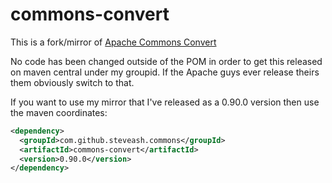 # commons-convert
This is a fork/mirror of [Apache Commons Convert](https://commons.apache.org/sandbox/commons-convert/index.html)

No code has been changed outside of the POM in order to get this released on maven central under my groupid. If the
Apache guys ever release theirs them obviously switch to that.

If you want to use my mirror that I've released as a 0.90.0 version then use the maven coordinates:

```xml
<dependency>
  <groupId>com.github.steveash.commons</groupId>
  <artifactId>commons-convert</artifactId>
  <version>0.90.0</version>
</dependency>
```